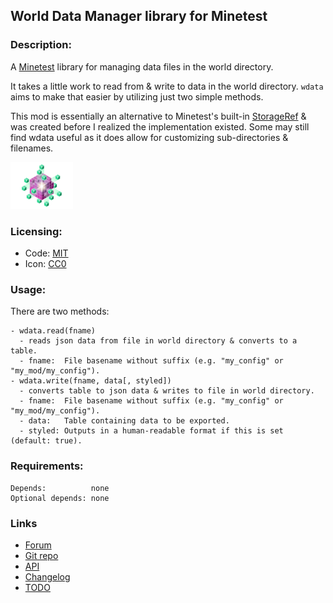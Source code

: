 ## World Data Manager library for Minetest

### Description:

A [Minetest][] library for managing data files in the world directory.

It takes a little work to read from & write to data in the world directory. `wdata` aims to make that easier by utilizing just two simple methods.

This mod is essentially an alternative to Minetest's built-in [StorageRef][] & was created before I realized the implementation existed. Some may still find wdata useful as it does allow for customizing sub-directories & filenames.

<img src="screenshot.png" alt="icon" width="100px" />

### Licensing:

- Code: [MIT](LICENSE.txt)
- Icon: [CC0](https://openclipart.org/detail/270878)

### Usage:

There are two methods:

```
- wdata.read(fname)
  - reads json data from file in world directory & converts to a table.
  - fname:  File basename without suffix (e.g. "my_config" or "my_mod/my_config").
- wdata.write(fname, data[, styled])
  - converts table to json data & writes to file in world directory.
  - fname:  File basename without suffix (e.g. "my_config" or "my_mod/my_config").
  - data:   Table containing data to be exported.
  - styled: Outputs in a human-readable format if this is set (default: true).
```

### Requirements:

```
Depends:          none
Optional depends: none
```

### Links

- [Forum](https://forum.minetest.net/viewtopic.php?t=26804)
- [Git repo](https://github.com/AntumMT/mod-wdata)
- [API](https://antummt.github.io/mod-wdata/docs/api.html)
- [Changelog](changelog.txt)
- [TODO](TODO.txt)


[Minetest]: http://minetest.net/
[StorageRef]: https://github.com/minetest/minetest/blob/c9144ae/doc/lua_api.txt#L6883
